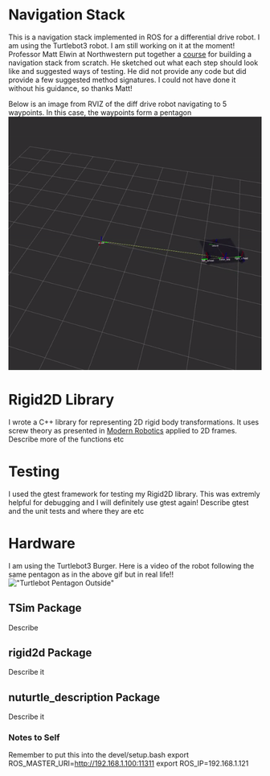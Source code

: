 # Navigation Stack 
This is a navigation stack implemented in ROS for a differential drive robot. I am using the Turtlebot3 robot. I am still working on it at the moment! Professor Matt Elwin at Northwestern put together a [course](https://nu-msr.github.io/navigation_site/) for building a navigation stack from scratch. He sketched out what each step should look like and suggested ways of testing. He did not provide any code but did provide a few suggested method signatures. I could not have done it without his guidance, so thanks Matt! 

Below is an image from RVIZ of the diff drive robot navigating to 5 waypoints. In this case, the waypoints form a pentagon <br />
!["Diff Drive Robot Navigating to Waypoints"](images/tbot_pentagon.gif)

# Rigid2D Library
I wrote a C++ library for representing 2D rigid body transformations. It uses screw theory as presented in [Modern Robotics](http://hades.mech.northwestern.edu/images/7/7f/MR.pdf) applied to 2D frames.
Describe more of the functions etc   


# Testing
I used the gtest framework for testing my Rigid2D library. This was extremly helpful for debugging and I will definitely use gtest again! 
Describe gtest and the unit tests and where they are etc

# Hardware
I am using the Turtlebot3 Burger. Here is a video of the robot following the same pentagon as in the above gif but in real life!! <br />
!["Turtlebot Pentagon Outside"](images/pentagon.gif)

## TSim Package
Describe

## rigid2d Package
Describe it

## nuturtle_description Package
Describe it  


### Notes to Self 
Remember to put this into the devel/setup.bash
export ROS_MASTER_URI=http://192.168.1.100:11311
export ROS_IP=192.168.1.121

